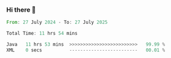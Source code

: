 ### Hi there 👋

<!--START_SECTION:waka-->

```rust
From: 27 July 2024 - To: 27 July 2025

Total Time: 11 hrs 54 mins

Java   11 hrs 53 mins  >>>>>>>>>>>>>>>>>>>>>>>>>   99.99 %
XML    0 secs          -------------------------   00.01 %
```

<!--END_SECTION:waka-->
